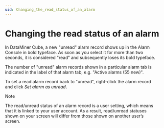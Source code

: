 ```yaml
---
uid: Changing_the_read_status_of_an_alarm
---
```


# Changing the read status of an alarm

In DataMiner Cube, a new "unread" alarm record shows up in the Alarm Console in bold typeface. As soon as you select it for more than two seconds, it is considered "read" and subsequently loses its bold typeface.

The number of "unread" alarm records shown in a particular alarm tab is indicated in the label of that alarm tab, e.g. "Active alarms (55 new)".

To set a read alarm record back to "unread", right-click the alarm record and click *Set alarm as unread*.

> [!NOTE]
> The read/unread status of an alarm record is a user setting, which means that it is linked to your user account. As a result, read/unread statuses shown on your screen will differ from those shown on another user’s screen.
